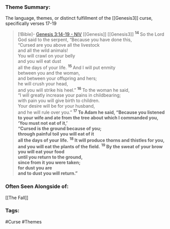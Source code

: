 ### Theme Summary:
The language, themes, or distinct fulfillment of the [[Genesis3]] curse, specifically verses 17-19

> [!Bible]- [Genesis 3:14-19 - NIV](https://bolls.life/NIV/1/3/) [[Genesis]] [[Genesis3]]
>  <sup> **14** </sup>So the Lord God said to the serpent, “Because you have done this,<br/>“Cursed are you above all the livestock<br/>and all the wild animals!<br/>You will crawl on your belly<br/>and you will eat dust<br/>all the days of your life. <sup> **15** </sup>And I will put enmity<br/>between you and the woman,<br/>and between your offspring and hers;<br/>he will crush your head,<br/>and you will strike his heel.” <sup> **16** </sup>To the woman he said,<br/>“I will greatly increase your pains in childbearing;<br/>with pain you will give birth to children.<br/>Your desire will be for your husband,<br/>and he will rule over you.” <sup> **17** </sup>**To Adam he said, “Because you listened to your wife and ate from the tree about which I commanded you, ‘You must not eat of it,’<br/>“Cursed is the ground because of you;<br/>through painful toil you will eat of it<br/>all the days of your life.** <sup> **18** </sup>**It will produce thorns and thistles for you,<br/>and you will eat the plants of the field.** <sup> **19** </sup>**By the sweat of your brow<br/>you will eat your food<br/>until you return to the ground,<br/>since from it you were taken;<br/>for dust you are<br/>and to dust you will return.”**

### Often Seen Alongside of:
[[The Fall]]

### Tags:
#Curse #Themes 